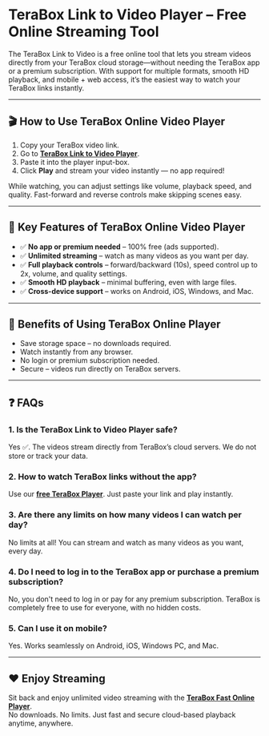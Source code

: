 # TeraBox Link to Video Player – Free Online Streaming Tool

The TeraBox Link to Video is a free online tool that lets you stream videos directly from your TeraBox cloud storage—without needing the TeraBox app or a premium subscription. With support for multiple formats, smooth HD playback, and mobile + web access, it’s the easiest way to watch your TeraBox links instantly.

---

## 🎬 How to Use TeraBox Online Video Player
1. Copy your TeraBox video link.
2. Go to **[TeraBox Link to Video Player](https://teraboxplyr.blogspot.com)**.
3. Paste it into the player input-box.  
4. Click **Play** and stream your video instantly — no app required!  

While watching, you can adjust settings like volume, playback speed, and quality. Fast-forward and reverse controls make skipping scenes easy.

---

## 🔑 Key Features of TeraBox Online Video Player
- ✅ **No app or premium needed** – 100% free (ads supported).  
- ✅ **Unlimited streaming** – watch as many videos as you want per day.  
- ✅ **Full playback controls** – forward/backward (10s), speed control up to 2x, volume, and quality settings.  
- ✅ **Smooth HD playback** – minimal buffering, even with large files.  
- ✅ **Cross-device support** – works on Android, iOS, Windows, and Mac.  

---

## 🌟 Benefits of Using TeraBox Online Player
- Save storage space – no downloads required.  
- Watch instantly from any browser.  
- No login or premium subscription needed.  
- Secure – videos run directly on TeraBox servers.  

---

## ❓ FAQs

### 1. Is the TeraBox Link to Video Player safe?
Yes ✅. The videos stream directly from TeraBox’s cloud servers. We do not store or track your data.

### 2. How to watch TeraBox links without the app?
Use our **[free TeraBox Player](https://teraboxplyr.blogspot.com)**. Just paste your link and play instantly.

### 3. Are there any limits on how many videos I can watch per day?
No limits at all! You can stream and watch as many videos as you want, every day.

### 4. Do I need to log in to the TeraBox app or purchase a premium subscription?
No, you don't need to log in or pay for any premium subscription. TeraBox is completely free to use for everyone, with no hidden costs.

### 5. Can I use it on mobile?
Yes. Works seamlessly on Android, iOS, Windows PC, and Mac.  

---

## ❤️ Enjoy Streaming
Sit back and enjoy unlimited video streaming with the **[TeraBox Fast Online Player](https://teraboxplyr.blogspot.com)**.  
No downloads. No limits. Just fast and secure cloud-based playback anytime, anywhere.

